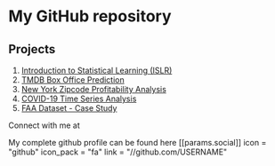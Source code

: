 # My GitHub repository

## Projects

1. [Introduction to Statistical Learning (ISLR)](https://meenal-narsinghani.github.io/ISLR/)
2. [TMDB Box Office Prediction](https://meenal-narsinghani.github.io/Kaggle-TMDB-BO-Prediction/)
3. [New York Zipcode Profitability Analysis](https://meenal-narsinghani.github.io/Zipcode-Profitability-Analysis/Narsinghani.Meenal_DataChallenge_Code.html)
4. [COVID-19 Time Series Analysis](https://meenal-narsinghani.github.io/COVID-19-Time-Series-Analysis/)
5. [FAA Dataset - Case Study](https://meenal-narsinghani.github.io/FAA-Case-Study/)



Connect with me at ![[](https://upload.wikimedia.org/wikipedia/commons/thumb/0/01/LinkedIn_Logo.svg/1280px-LinkedIn_Logo.svg.png)]("https://www.linkedin.com/in/meenal-narsinghani/")

My complete github profile can be found here [[params.social]]
    icon = "github"
    icon_pack = "fa"
    link = "//github.com/USERNAME"
